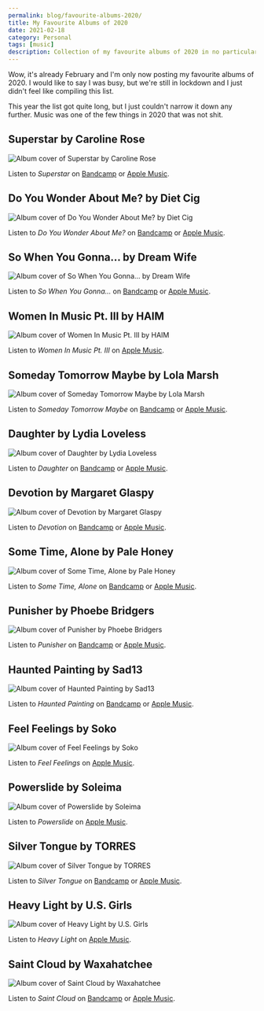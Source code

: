 ```yaml
---
permalink: blog/favourite-albums-2020/
title: My Favourite Albums of 2020
date: 2021-02-18
category: Personal
tags: [music]
description: Collection of my favourite albums of 2020 in no particular order.
---
```


Wow, it's already February and I'm only now posting my favourite albums of 2020. I would like to say I was busy, but we're still in lockdown and I just didn't feel like compiling this list.

This year the list got quite long, but I just couldn't narrow it down any further. Music was one of the few things in 2020 that was not shit.

## Superstar by Caroline Rose

![Album cover of Superstar by Caroline Rose](/blog/2021-02-18-favourite-albums-2020/caroline-rose-superstar.jpg)

Listen to _Superstar_ on [Bandcamp](https://carolinerosemusic.bandcamp.com/album/superstar) or [Apple Music](https://music.apple.com/at/album/superstar/1493834688?l=en).

## Do You Wonder About Me? by Diet Cig

![Album cover of Do You Wonder About Me? by Diet Cig](/blog/2021-02-18-favourite-albums-2020/diet-cig-do-you-wonder-about-me.jpg)

Listen to _Do You Wonder About Me?_ on [Bandcamp](https://dietcig.bandcamp.com/album/do-you-wonder-about-me) or [Apple Music](https://music.apple.com/at/album/do-you-wonder-about-me/1494663775?l=en).

## So When You Gonna… by Dream Wife

![Album cover of So When You Gonna… by Dream Wife](/blog/2021-02-18-favourite-albums-2020/dream-wife-so-when-you-gonna.jpg)

Listen to _So When You Gonna…_ on [Bandcamp](https://bandcamp.com/search?q=dream%20wife) or [Apple Music](https://music.apple.com/at/album/dream-wife/1295081132?l=en).

## Women In Music Pt. III by HAIM

![Album cover of Women In Music Pt. III by HAIM](/blog/2021-02-18-favourite-albums-2020/haim-women-in-music-pt-iii.jpg)

Listen to _Women In Music Pt. III_ on [Apple Music](https://music.apple.com/at/album/women-in-music-pt-iii/1500020581?l=en).

## Someday Tomorrow Maybe by Lola Marsh

![Album cover of Someday Tomorrow Maybe by Lola Marsh](/blog/2021-02-18-favourite-albums-2020/lola-marsh-someday-tomorrow-maybe.jpg)

Listen to _Someday Tomorrow Maybe_ on [Bandcamp](https://lolamarsh.bandcamp.com/album/someday-tomorrow-maybe) or [Apple Music](https://music.apple.com/at/album/someday-tomorrow-maybe/1490848017?l=en).

## Daughter by Lydia Loveless

![Album cover of Daughter by Lydia Loveless](/blog/2021-02-18-favourite-albums-2020/lydia-loveless-daughter.jpg)

Listen to _Daughter_ on [Bandcamp](https://lydialoveless.bandcamp.com/album/daughter) or [Apple Music](https://music.apple.com/at/album/daughter/1521760507?l=en).

## Devotion by Margaret Glaspy

![Album cover of Devotion by Margaret Glaspy](/blog/2021-02-18-favourite-albums-2020/margaret-glaspy-devotion.jpg)

Listen to _Devotion_ on [Bandcamp](https://margaretglaspy.bandcamp.com/album/devotion) or [Apple Music](https://music.apple.com/at/album/devotion/1494935191?l=en).

## Some Time, Alone by Pale Honey

![Album cover of Some Time, Alone by Pale Honey](/blog/2021-02-18-favourite-albums-2020/pale-honey-some-time-alone.jpg)

Listen to _Some Time, Alone_ on [Bandcamp](https://palehoneyband.bandcamp.com/album/some-time-alone) or [Apple Music](https://music.apple.com/at/album/some-time-alone/1530767764?l=en).

## Punisher by Phoebe Bridgers

![Album cover of Punisher by Phoebe Bridgers](/blog/2021-02-18-favourite-albums-2020/phoebe-bridgers-punisher.jpg)

Listen to _Punisher_ on [Bandcamp](https://phoebebridgers.bandcamp.com/album/punisher) or [Apple Music](https://music.apple.com/at/album/punisher/1504699857?l=en).

## Haunted Painting by Sad13

![Album cover of Haunted Painting by Sad13](/blog/2021-02-18-favourite-albums-2020/sad13-haunted-painting.jpg)

Listen to _Haunted Painting_ on [Bandcamp](https://sad13.bandcamp.com/album/haunted-painting) or [Apple Music](https://music.apple.com/at/album/haunted-painting/1517716997?l=en).

## Feel Feelings by Soko

![Album cover of Feel Feelings by Soko](/blog/2021-02-18-favourite-albums-2020/soko-feel-feelings.jpg)

Listen to _Feel Feelings_ on [Apple Music](https://music.apple.com/at/album/feel-feelings/1500616992?l=en).

## Powerslide by Soleima

![Album cover of Powerslide by Soleima](/blog/2021-02-18-favourite-albums-2020/soleima-powerslide.jpg)

Listen to _Powerslide_ on [Apple Music](https://music.apple.com/at/album/powerslide/1499879278?l=en).

## Silver Tongue by TORRES

![Album cover of Silver Tongue by TORRES](/blog/2021-02-18-favourite-albums-2020/torres-silver-tongue.jpg)

Listen to _Silver Tongue_ on [Bandcamp](https://torrestorrestorres.bandcamp.com/album/silver-tongue) or [Apple Music](https://music.apple.com/at/album/silver-tongue/1482205055?l=en).

## Heavy Light by U.S. Girls

![Album cover of Heavy Light by U.S. Girls](/blog/2021-02-18-favourite-albums-2020/us-girls-heavy-light.jpg)

Listen to _Heavy Light_ on [Apple Music](https://music.apple.com/at/album/heavy-light/1490058404?l=en).

## Saint Cloud by Waxahatchee

![Album cover of Saint Cloud by Waxahatchee](/blog/2021-02-18-favourite-albums-2020/waxahatchee-saint-cloud.jpg)

Listen to _Saint Cloud_ on [Bandcamp](https://waxahatchee.bandcamp.com/album/saint-cloud-2) or [Apple Music](https://music.apple.com/at/album/saint-cloud/1493459885?l=en).
